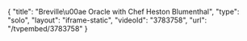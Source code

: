 {
    "title": "Breville\u00ae Oracle with Chef Heston Blumenthal",
    "type": "solo",
    "layout": "iframe-static",
    "videoId": "3783758",
    "url": "\/tvpembed\/3783758"
}